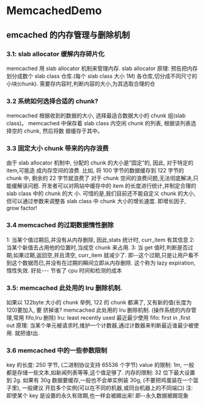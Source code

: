 # MemcachedDemo
## emcached 的内存管理与删除机制
### 3.1: slab allocator 缓解内存碎片化
memcached 用 slab allocator 机制来管理内存.
slab allocator 原理: 预告把内存划分成数个 slab class 仓库.(每个 slab class 大小 1M) 各仓库,切分成不同尺寸的小块(chunk). 需要存内容时,判断内容的大小,为其选取合理的仓

### 3.2 系统如何选择合适的 chunk?
memcached 根据收到的数据的大小, 选择最适合数据大小的 chunk 组(slab class)。 memcached 中保存着 slab class 内空闲 chunk 的列表, 根据该列表选择空的 chunk, 然后将数 据缓存于其中。
### 3.3 固定大小 chunk 带来的内存浪费
由于 slab allocator 机制中, 分配的 chunk 的大小是”固定”的, 因此, 对于特定的 item,可能造 成内存空间的浪费.
比如, 将 100 字节的数据缓存到 122 字节的 chunk 中, 剩余的 22 字节就浪费了
对于 chunk 空间的浪费问题,无法彻底解决,只能缓解该问题.
开发者可以对网站中缓存中的 item 的长度进行统计,并制定合理的 slab class 中的 chunk 的大 小.
可惜的是,我们目前还不能自定义 chunk 的大小,但可以通过参数来调整各 slab class 中 chunk 大小的增长速度. 即增长因子, grow factor!
### 3.4 memcached 的过期数据惰性删除
1: 当某个值过期后,并没有从内存删除, 因此,stats 统计时, curr_item 有其信息 2: 当某个新值去占用他的位置时,当成空 chunk 来占用.
3: 当 get 值时,判断是否过期,如果过期,返回空,并且清空, curr_item 就减少了.
即--这个过期,只是让用户看不到这个数据而已,并没有在过期的瞬间立即从内存删除. 这个称为 lazy expiration, 惰性失效.
好处--- 节省了 cpu 时间和检测的成本
### 3.5: memcached 此处用的 lru 删除机制.
如果以 122byte 大小的 chunk 举例, 122 的 chunk 都满了, 又有新的值(长度为 120)要加入, 要 挤掉谁?
memcached 此处用的 lru 删除机制.
(操作系统的内存管理,常用 fifo,lru 删除)
lru: least recently used 最近最少使用 fifo: first in ,first out
原理: 当某个单元被请求时,维护一个计数器,通过计数器来判断最近谁最少被使用. 就把谁t出.
### 3.6 memcached 中的一些参数限制
key 的长度: 250 字节, (二进制协议支持 65536 个字节)
value 的限制: 1m, 一般都是存储一些文本,如新闻列表等等,这个值足够了. 内存的限制: 32 位下最大设置到 2g.
如果有 30g 数据要缓存,一般也不会单实例装 30g, (不要把鸡蛋装在一个篮子里), 一般建议 开启多个实例(可以在不同的机器,或同台机器上的不同端口)
      注: 即使某个 key 是设置的永久有效期,也一样会被踢出来! 即--永久数据被踢现象
